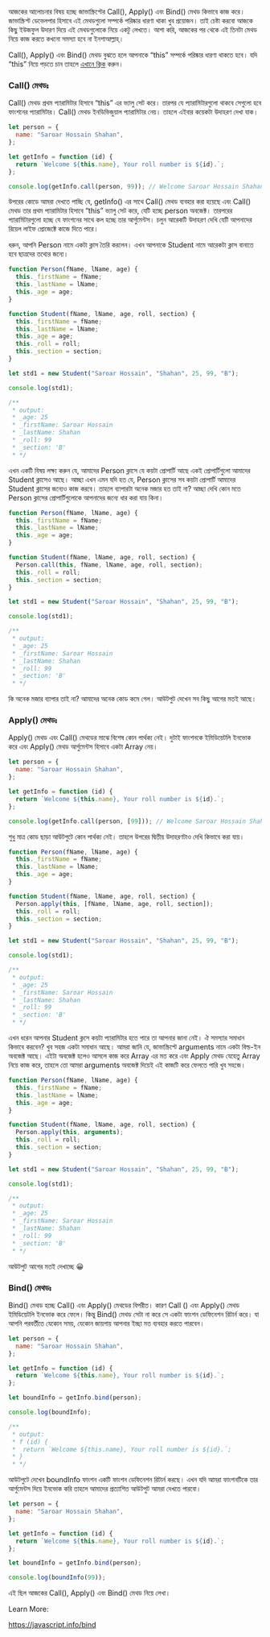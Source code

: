 আজকের আলোচনার বিষয় হচ্ছে জাভাস্ক্রিপ্টের Call(), Apply() এবং Bind() মেথড কিভাবে কাজ করে। জাভাস্ক্রিপ্ট ডেভেলপার হিসাবে এই মেথডগুলো সম্পর্কে পরিষ্কার ধারণা থাকা খুব প্রয়োজন। তাই চেষ্টা করবো আজকে কিছু ইউজফুল উদারণ দিয়ে এই মেথডগুলোকে নিয়ে একটু লেখতে। আশা করি, আজকের পর থেকে এই তিনটা মেথড নিয়ে কাজ করতে কখনো সমস্যা হবে না ইনশাআল্লাহ্‌।

Call(), Apply() এবং Bind() মেথড বুঝতে হলে আপনাকে “this” সম্পর্কে পরিষ্কার ধারণা থাকতে হবে। যদি “this” নিয়ে পড়তে চান তাহলে [এখানে ক্লিক](../../basic/7.%20this-keyword) করুন।

### Call() মেথডঃ

Call() মেথড প্রথম প্যারামিটার হিসাবে “this” এর ভ্যালু সেট করে। তারপর যে প্যারামিটারগুলো থাকবে সেগুলো হবে ফাংশনের প্যারামিটার। Call() মেথড ইনডিভিজুয়াল প্যারামিটার নেয়। তাহলে এইবার কয়েকটা উদাহরণ দেখা যাক।

```js
let person = {
  name: "Saroar Hossain Shahan",
};

let getInfo = function (id) {
  return `Welcome ${this.name}, Your roll number is ${id}.`;
};

console.log(getInfo.call(person, 99)); // Welcome Saroar Hossain Shahan, Your roll number is 99.
```

উপরের কোডে আমরা দেখতে পাচ্ছি যে, getInfo() এর সাথে Call() মেথড ব্যবহার করা হয়েছে এবং Call() মেথড তার প্রথম প্যারামিটার হিসাবে “this” ভ্যালু সেট করে, যেটি হচ্ছে person অবজেক্ট। তারপরের প্যারামিটারগুলো হচ্ছে যে ফাংশনের সাথে কল হচ্ছে তার আর্গুমেন্টস। চলুন আরেকটি উদাহরণ দেখি যেটি আপনাদের রিয়েল লাইফ প্রোজেক্টে কাজে দিতে পারে।

ধরুন, আপনি Person নামে একটা ক্লাস তৈরি করলেন। এখন আপনাকে Student নামে আরেকটা ক্লাস বানাতে হবে ছাত্রদের তথ্যের জন্যে।

```js
function Person(fName, lName, age) {
  this._firstName = fName;
  this._lastName = lName;
  this._age = age;
}

function Student(fName, lName, age, roll, section) {
  this._firstName = fName;
  this._lastName = lName;
  this._age = age;
  this._roll = roll;
  this._section = section;
}

let std1 = new Student("Saroar Hossain", "Shahan", 25, 99, "B");

console.log(std1);

/**
 * output:
 * _age: 25
 * _firstName: Saroar Hossain
 * _lastName: Shahan
 * _roll: 99
 * _section: 'B'
 * */
```

এখন একটি বিষয় লক্ষ্য করুন যে, আমাদের Person ক্লাসে যে কয়টা প্রোপার্টি আছে একই প্রোপার্টিগুলো আমাদের Student ক্লাসেও আছে। আচ্ছা এখন এমন যদি হত যে, Person ক্লাসের সব কয়টা প্রোপার্টি আমাদের Student ক্লাসের জন্যেও কাজ করবে। তাহলে ব্যাপারটা অনেক মজার হত তাই না? আচ্ছা দেখি কোন মতে Person ক্লাসের প্রোপার্টিগুলোকে আপনাদের জন্যে ধার করা যায় কিনা।

```js
function Person(fName, lName, age) {
  this._firstName = fName;
  this._lastName = lName;
  this._age = age;
}

function Student(fName, lName, age, roll, section) {
  Person.call(this, fName, lName, age, roll, section);
  this._roll = roll;
  this._section = section;
}

let std1 = new Student("Saroar Hossain", "Shahan", 25, 99, "B");

console.log(std1);

/**
 * output:
 * _age: 25
 * _firstName: Saroar Hossain
 * _lastName: Shahan
 * _roll: 99
 * _section: 'B'
 * */
```

কি অনেক মজার ব্যাপার তাই না? আমাদের অনেক কোড কমে গেল। আউটপুট দেখেন সব কিছু আগের মতই আছে।

### Apply() মেথডঃ

Apply() মেথড এবং Call() মেথডের মাঝে বিশেষ কোন পার্থক্য নেই। দুটাই ফাংশনকে ইমিডিয়েটলি ইনভোক করে এবং Apply() মেথড আর্গুমেন্টস হিসাবে একটা Array নেয়।

```js
let person = {
  name: "Saroar Hossain Shahan",
};

let getInfo = function (id) {
  return `Welcome ${this.name}, Your roll number is ${id}.`;
};

console.log(getInfo.call(person, [99])); // Welcome Saroar Hossain Shahan, Your roll number is 99.
```

শুধু মাত্র কোড ছাড়া আউটপুটে কোন পার্থক্য নেই। তাহলে উপরের দ্বিতীয় উদাহরণটাও দেখি কিভাবে করা যায়।

```js
function Person(fName, lName, age) {
  this._firstName = fName;
  this._lastName = lName;
  this._age = age;
}

function Student(fName, lName, age, roll, section) {
  Person.apply(this, [fName, lName, age, roll, section]);
  this._roll = roll;
  this._section = section;
}

let std1 = new Student("Saroar Hossain", "Shahan", 25, 99, "B");

console.log(std1);

/**
 * output:
 * _age: 25
 * _firstName: Saroar Hossain
 * _lastName: Shahan
 * _roll: 99
 * _section: 'B'
 * */
```

এখন ধরেন আপনার Student ক্লসে কয়টা প্যারামিটার হতে পারে তা আপনার জানা নেই। ঐ সমস্যার সমাধান কিভাবে করবেন? খুব সহজ একটা সমাধান আছে। আমরা জানি যে, জাভাস্ক্রিপ্টে arguments নামে একটা বিল্ড-ইন অবজেক্ট আছে। এইটা অবজেক্ট হলেও আসলে কাজ করে Array এর মত করে এবং Apply মেথড যেহেতু Array নিয়ে কাজ করে, তাহলে তো আমরা arguments অবজেক্ট দিয়েই এই কাজটি করে ফেলতে পারি খুব সহজে।

```js
function Person(fName, lName, age) {
  this._firstName = fName;
  this._lastName = lName;
  this._age = age;
}

function Student(fName, lName, age, roll, section) {
  Person.apply(this, arguments);
  this._roll = roll;
  this._section = section;
}

let std1 = new Student("Saroar Hossain", "Shahan", 25, 99, "B");

console.log(std1);

/**
 * output:
 * _age: 25
 * _firstName: Saroar Hossain
 * _lastName: Shahan
 * _roll: 99
 * _section: 'B'
 * */
```

আউটপুট আগের মতই দেখাচ্ছে 😀

### Bind() মেথডঃ

Bind() মেথড হচ্ছে Call() এবং Apply() মেথডের বিপরীত। কারণ Call () এবং Apply() মেথড ইমিডিয়েটলি ইনভোক করে ফেলে। কিন্তু Bind() মেথড সেটা না করে সে একটা ফাংশন ডেফিনেশন রিটার্ন করে। যা আপনি পরবর্তীতে যেকোন সময়, যেকোন জায়গায় আপনার ইচ্ছা মত ব্যবহার করতে পারবেন।

```js
let person = {
  name: "Saroar Hossain Shahan",
};

let getInfo = function (id) {
  return `Welcome ${this.name}, Your roll number is ${id}.`;
};

let boundInfo = getInfo.bind(person);

console.log(boundInfo);

/**
 * output:
 * f (id) {
 *  return `Welcome ${this.name}, Your roll number is ${id}.`;
 * }
 * */
```

আউটপুটে দেখেন boundInfo ফাংশন একটি ফাংশন ডেফিনেশন রিটার্ন করছে। এখন যদি আমরা ফাংশনটিকে তার আর্গুমেন্টস দিয়ে ইনভোক করি তাহলে আমাদের প্রত্যাশিত আউটপুট আমরা দেখতে পারবো।

```js
let person = {
  name: "Saroar Hossain Shahan",
};

let getInfo = function (id) {
  return `Welcome ${this.name}, Your roll number is ${id}.`;
};

let boundInfo = getInfo.bind(person);

console.log(boundInfo(99));
```

এই ছিল আজকের Call(), Apply() এবং Bind() মেথড নিয়ে লেখা।

Learn More:

https://javascript.info/bind
